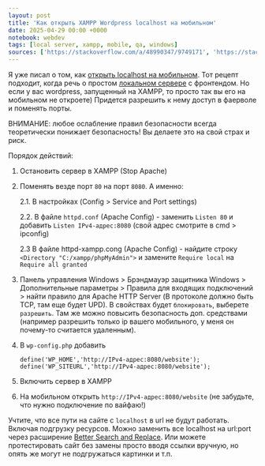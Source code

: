 ```yaml
---
layout: post
title: 'Как открыть XAMPP Wordpress localhost на мобильном'
date: 2025-04-29 00:00 +0000
notebook: webdev
tags: [local server, xampp, mobile, qa, windows]
sources: ['https://stackoverflow.com/a/48990347/9749171', 'https://stackoverflow.com/a/7650646/9749171', 'https://stackoverflow.com/a/78978044/9749171']
---
```

Я уже писал о том, как [открыть localhost на мобильном](https://vallek.github.io/webdevtips/ru/localhost-on-mobile). Тот рецепт подходит, когда речь о простом [локальном сервере](https://vallek.github.io/webdevtips/ru/local-servers) с фронтендом. Но если у вас wordpress, запущенный на XAMPP, то просто так вы его на мобильном не откроете) Придется разрешить к нему доступ в фаерволе и поменять порты.

ВНИМАНИЕ: любое ослабление правил безопасности всегда теоретически понижает безопасность! Вы делаете это на свой страх и риск.

Порядок действий:

1. Остановить сервер в XAMPP (Stop Apache)
2. Поменять везде порт `80` на порт `8080`. А именно:

	2.1. В настройках (Config > Service and Port settings)

	2.2. В файле `httpd.conf` (Apache Config) - заменить `Listen 80` и добавить `Listen IPv4-адрес:8080` (свой адрес смотрите в cmd > ipconfig)

	2.3 В файле httpd-xampp.cong (Apache Config) - найдите строку `<Directory "C:/xampp/phpMyAdmin">` и замените `Require local` на `Require all granted`
3. Панель управления Windows > Брэндмауэр защитника Windows > Дополнительные параметры > Правила для входящих подключений > найти правило для Apache HTTP Server (В протоколе должно быть TCP, там еще будет UPD). В свойствах будет `блокировать`, выберете `разрешить`. Там же можно повысить безопасность доп. средствами (например разрешить только ip вашего мобильного, у меня он почему-то считается удаленным).
4. В `wp-config.php` добавить
	```
	define('WP_HOME','http://IPv4-адрес:8080/website');
	define('WP_SITEURL','http://IPv4-адрес:8080/website');
	```
5. Включить сервер в XAMPP
6. На мобильном открыть `http://IPv4-адрес:8080/website` (не забудьте, что нужно подключение по вайфаю!)

Учтите, что все пути на сайте с `localhost` в url не будут работать. Включая подгрузку ресурсов. Можно заменить все localhost на url:port через расширение [Better Search and Replace](https://wordpress.org/plugins/better-search-replace/). Или можете протестировать сайт без замены просто вводя ссылки вручную, но опять же могут не подгружаться картинки и т.п.